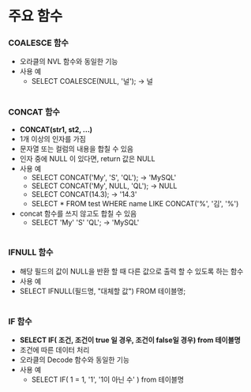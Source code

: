 # 주요 함수 

### COALESCE 함수
- 오라클의 NVL 함수와 동일한 기능
- 사용 예
  - SELECT COALESCE(NULL, '널');  →  널
#
### CONCAT 함수 
- **CONCAT(str1, st2, ...)**
- 1개 이상의 인자를 가짐 
- 문자열 또는 컬럼의 내용을 합칠 수 있음 
- 인자 중에 NULL 이 있다면, return 값은 NULL 
- 사용 예
  - SELECT CONCAT('My', 'S', 'QL');   →  'MySQL'
  - SELECT CONCAT('My', NULL, 'QL');  →  NULL
  - SELECT CONCAT(14.3); → '14.3'
  - SELECT  * FROM test WHERE name LIKE CONCAT('%', '김', '%')  
- concat 함수를 쓰지 않고도 합칠 수 있음 
  - SELECT 'My' 'S' 'QL'; → 'MySQL'
#
### IFNULL 함수 
- 해당 필드의 값이 NULL을 반환 할 때 다른 값으로 출력 할 수 있도록 하는 함수 
- 사용 예 
 - SELECT IFNULL(필드명, "대체할 값") FROM 테이블명; 
 #
 ### IF 함수 
 - **SELECT IF( 조건, 조건이 true 일 경우, 조건이 false일 경우) from 테이블명**
 - 조건에 따른 데이터 처리 
 - 오라클의 Decode 함수와 동일한 기능 
 - 사용 예 
   - SELECT IF( 1 = 1, '1', '1이 아닌 수' ) from 테이블명
